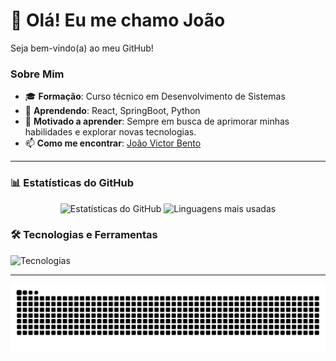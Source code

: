 # 👋 Olá! Eu me chamo João
Seja bem-vindo(a) ao meu GitHub!

### Sobre Mim
- 🎓 **Formação**: Curso técnico em Desenvolvimento de Sistemas
- 🌱 **Aprendendo**: React, SpringBoot, Python
- 🚀 **Motivado a aprender**: Sempre em busca de aprimorar minhas habilidades e explorar novas tecnologias.
- 📫 **Como me encontrar**: [João Victor Bento](https://www.linkedin.com/in/joão-victor-20593433a)


---
### 📊 Estatísticas do GitHub

<div align="center">
  <img src="https://github-readme-stats.vercel.app/api?username=jotavLabs&show_icons=true&theme=radical&hide_border=true&bg_color=0D1117&title_color=F72585&icon_color=F72585" alt="Estatísticas do GitHub" height="200em"/>
  <img src="https://github-readme-stats.vercel.app/api/top-langs/?username=jotavLabs&layout=compact&theme=radical&hide_border=true&bg_color=0D1117&title_color=F72585&icon_color=F72585" alt="Linguagens mais usadas" height="120em"/>
</div>

### 🛠️ Tecnologias e Ferramentas

<p align="left">
  <img src="https://skillicons.dev/icons?i=java,spring,python,js,html,css,mysql,react,git,github,vscode,eclipse,anaconda&theme=dark" alt="Tecnologias" />
</p>

---

<picture align="center">
  <source media="(prefers-color-scheme: dark)" srcset="https://raw.githubusercontent.com/jotavLabs/jotavLabs/output/github-contribution-grid-snake-dark.svg">
  <source media="(prefers-color-scheme: light)" srcset="https://raw.githubusercontent.com/jotavLabs/jotavLabs/output/github-contribution-grid-snake-dark.svg">
  <img align="center" alt="github contribution grid snake animation" src="https://raw.githubusercontent.com/jotavLabs/jotavLabs/output/github-contribution-grid-snake.svg">
</picture>
